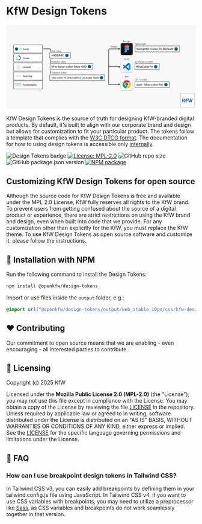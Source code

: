 # KfW Design Tokens

![KfW Design Tokens](/kfw-design-tokens.png)

KfW Design Tokens is the source of truth for designing KfW-branded digital products. By default, it's built to align with our corporate brand and design but allows for customization to fit your particular product.
The tokens follow a template that complies with the <a href="https://tr.designtokens.org/">W3C DTCG format</a>.
The documentation for how to using design tokens is accessible only <a href="https://brand-guide.kfw.de/document/85/de#/user-interface/user-interface">internally</a>.

![Design Tokens badge](https://img.shields.io/badge/openkfw-design--tokens-005a8c) [![License: MPL-2.0](https://img.shields.io/badge/License-MPL%202.0-brightgreen)](./LICENSE) ![GitHub repo size](https://img.shields.io/github/repo-size/openkfw/design-tokens.svg?style=flat-square) ![GitHub package.json version ](https://img.shields.io/github/package-json/v/openkfw/design-tokens) [![NPM package](https://img.shields.io/npm/v/@openkfw/design-tokens.svg)](https://www.npmjs.com/package/@openkfw/design-tokens)

## Customizing KfW Design Tokens for open source

Although the source code for KfW Design Tokens is free and available under the MPL 2.0 License, KfW fully reserves all rights to the KfW brand. To prevent users from getting confused about the source of a digital product or experience, there are strict restrictions on using the KfW brand and design, even when built into code that we provide. For any customization other than explicitly for the KfW, you must replace the KfW theme. To use KfW Design Tokens as open source software and customize it, please follow the instructions.

## 🚀 Installation with NPM

Run the following command to install the Design Tokens:

```bash
npm install @openkfw/design-tokens
```

Import or use files inside the `output` folder, e.g.:

```css
@import url("@openkfw/design-tokens/output/web_stable_10px/css/kfw-design-tokens.light.css");
```

## ❤️ Contributing

Our commitment to open source means that we are enabling - even encouraging - all interested parties to contribute.

## 📒 Licensing

Copyright (c) 2025 KfW

Licensed under the **Mozilla Public License 2.0 (MPL-2.0)** (the "License"); you may not use this file except in compliance with the License. You may obtain a copy of the License by reviewing the file [LICENSE](./LICENSE) in the repository. Unless required by applicable law or agreed to in writing, software distributed under the License is distributed on an "AS IS" BASIS, WITHOUT WARRANTIES OR CONDITIONS OF ANY KIND, either express or implied. See the [LICENSE](./LICENSE) for the specific language governing permissions and limitations under the License.

## 💁 FAQ

### How can I use breakpoint design tokens in Tailwind CSS?

In Tailwind CSS v3, you can easily add breakpoints by defining them in your tailwind.config.js file using JavaScript. In Tailwind CSS v4, if you want to use CSS variables with breakpoints, you may need to utilize a preprocessor like <a href="https://v3.tailwindcss.com/docs/using-with-preprocessors#using-sass-less-or-stylus">Sass</a>, as CSS variables and breakpoints do not work seamlessly together in that version.
